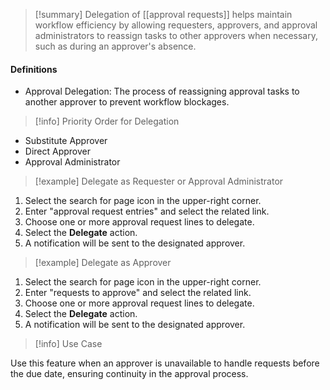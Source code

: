 >[!summary]
>Delegation of [[approval requests]] helps maintain workflow efficiency by allowing requesters, approvers, and approval administrators to reassign tasks to other approvers when necessary, such as during an approver's absence.

#### Definitions
- Approval Delegation: The process of reassigning approval tasks to another approver to prevent workflow blockages.

>[!info] Priority Order for Delegation

- Substitute Approver
- Direct Approver
- Approval Administrator

>[!example] Delegate as Requester or Approval Administrator

1. Select the search for page icon in the upper-right corner.
2. Enter "approval request entries" and select the related link.
3. Choose one or more approval request lines to delegate.
4. Select the **Delegate** action.
5. A notification will be sent to the designated approver.

>[!example] Delegate as Approver

1. Select the search for page icon in the upper-right corner.
2. Enter "requests to approve" and select the related link.
3. Choose one or more approval request lines to delegate.
4. Select the **Delegate** action.
5. A notification will be sent to the designated approver.

>[!info] Use Case

Use this feature when an approver is unavailable to handle requests before the due date, ensuring continuity in the approval process.